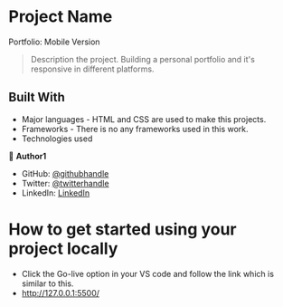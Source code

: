 # Project Name

Portfolio: Mobile Version

> Description the project.
> Building a personal portfolio and it's responsive in different platforms.

## Built With

-   Major languages - HTML and CSS are used to make this projects.
-   Frameworks - There is no any frameworks used in this work.
-   Technologies used

👤 **Author1**

-   GitHub: [@githubhandle](https://github.com/Addisu87)
-   Twitter: [@twitterhandle](https://twitter.com/AddisuTedla)
-   LinkedIn: [LinkedIn](https://www.linkedin.com/in/addisu-tedla-8b4a10143/)

# How to get started using your project locally

-   Click the Go-live option in your VS code and follow the link which is similar to this.
-   http://127.0.0.1:5500/
